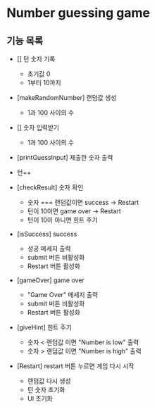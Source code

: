 # Number guessing game
## 기능 목록
- [] 턴 숫자 기록
    - 초기값 0
    - 1부터 10까지

- [makeRandomNumber] 랜덤값 생성
    - 1과 100 사이의 수

- [] 숫자 입력받기
    - 1과 100 사이의 수

- [printGuessInput] 제출한 숫자 출력
- 턴++
- [checkResult] 숫자 확인
    - 숫자 === 랜덤값이면 success -> Restart
    - 턴이 10이면 game over -> Restart
    - 턴이 10이 아니면 힌트 주기

- [isSuccess] success
    - 성공 메세지 출력
    - submit 버튼 비활성화
    - Restart 버튼 활성화

- [gameOver] game over
    - "Game Over" 메세지 출력
    - submit 버튼 비활성화
    - Restart 버튼 활성화

- [giveHint] 힌트 주기
    - 숫자 < 랜덤값 이면 "Number is low" 출력
    - 숫자 > 랜덤값 이면 "Number is high" 출력

- [Restart] restart 버튼 누르면 게임 다시 시작
    - 랜덤값 다시 생성
    - 턴 숫자 초기화
    - UI 초기화 